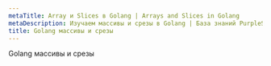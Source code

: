 ```yaml
---
metaTitle: Array и Slices в Golang | Arrays and Slices in Golang
metaDescription: Изучаем массивы и срезы в Golang | База знаний PurpleSchool
title: Golang массивы и срезы
---
```


Golang массивы и срезы

